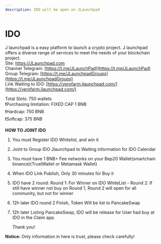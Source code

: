 ```yaml
---
description: IDO will be open on JLaunchpad
---
```


# IDO

J launchpad is a easy platform to launch a crypto project. J launchpad offers a diverse range of services to meet the needs of your blockchain project.  
Site: https://JLaunchpad.com  
Channel Telegram: [https://t.me/JLaunchPad](https://t.me/JLaunchPad)  
Group Telegram: [https://t.me/JLaunchpadGroups](https://t.me/JLaunchpadGroups)  
Link Waiting to IDO: [https://verofarm.jlaunchpad.com/](https://verofarm.jlaunchpad.com/)

Total Slots: 750 wallets   
❗️Purchasing limitation: FIXED CAP 1 BNB   
❗️Hardcap: 750 BNB   
❗️Softcap: 375 BNB   


**HOW TO JOINT IDO**

1. You must Register IDO Whitelist, and win it
2. Joint to Group IDO Jlaunchpad to Waiting information for IDO Calendar
3. You must have 1 BNB+ Fee networks on your Bep20 Wallet\(smartchain binance\)\(TrustWallet or Metamask Wallet\)
4. When IDO Link Publish, Only 30 minutes for Buy it
5. IDO have 2 round: Round 1: For Winner on IDO WhiteList - Round 2: If still have winner not buy on Round 1, Round 2 will open for all community, but not for winner
6. 12h later IDO round 2 Finish, Token Will be list to PancakeSwap
7. 12h later Listing PancakeSwap, IDO will be release for User had buy at IDO in the Claim app.

   Thank you!

  
**Notice:** Only information in here is trust, please check carefully!

